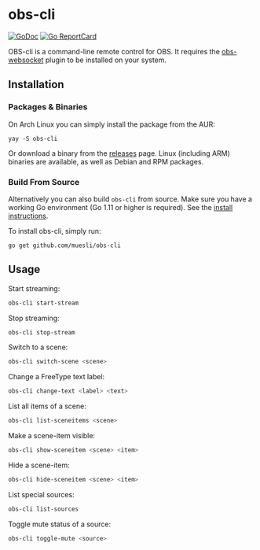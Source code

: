 # obs-cli

[![GoDoc](https://godoc.org/github.com/golang/gddo?status.svg)](https://godoc.org/github.com/muesli/obs-cli)
[![Go ReportCard](http://goreportcard.com/badge/muesli/obs-cli)](http://goreportcard.com/report/muesli/obs-cli)

OBS-cli is a command-line remote control for OBS. It requires the
[obs-websocket](https://github.com/Palakis/obs-websocket) plugin to be installed on your system.

## Installation

### Packages & Binaries

On Arch Linux you can simply install the package from the AUR:

    yay -S obs-cli

Or download a binary from the [releases](https://github.com/muesli/obs-cli/releases)
page. Linux (including ARM) binaries are available, as well as Debian and RPM
packages.

### Build From Source

Alternatively you can also build `obs-cli` from source. Make sure you have a
working Go environment (Go 1.11 or higher is required). See the
[install instructions](http://golang.org/doc/install.html).

To install obs-cli, simply run:

    go get github.com/muesli/obs-cli

## Usage

Start streaming:

```bash
obs-cli start-stream
```

Stop streaming:

```bash
obs-cli stop-stream
```

Switch to a scene:

```bash
obs-cli switch-scene <scene>
```

Change a FreeType text label:

```bash
obs-cli change-text <label> <text>
```

List all items of a scene:

```bash
obs-cli list-sceneitems <scene>
```

Make a scene-item visible:

```bash
obs-cli show-sceneitem <scene> <item>
```

Hide a scene-item:

```bash
obs-cli hide-sceneitem <scene> <item>
```

List special sources:

```bash
obs-cli list-sources
```

Toggle mute status of a source:

```bash
obs-cli toggle-mute <source>
```
